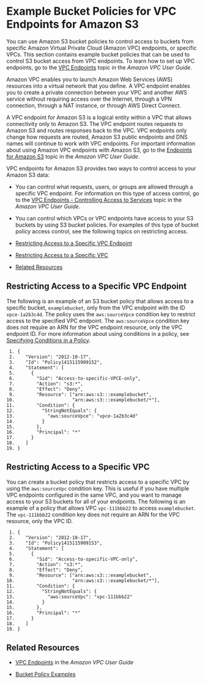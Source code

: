 # Example Bucket Policies for VPC Endpoints for Amazon S3<a name="example-bucket-policies-vpc-endpoint"></a>

You can use Amazon S3 bucket policies to control access to buckets from specific Amazon Virtual Private Cloud \(Amazon VPC\) endpoints, or specific VPCs\. This section contains example bucket policies that can be used to control S3 bucket access from VPC endpoints\. To learn how to set up VPC endpoints, go to the [VPC Endpoints](http://docs.aws.amazon.com/AmazonVPC/latest/UserGuide/vpc-endpoints.html) topic in the *Amazon VPC User Guide*\. 

Amazon VPC enables you to launch Amazon Web Services \(AWS\) resources into a virtual network that you define\. A VPC endpoint enables you to create a private connection between your VPC and another AWS service without requiring access over the Internet, through a VPN connection, through a NAT instance, or through AWS Direct Connect\. 

A VPC endpoint for Amazon S3 is a logical entity within a VPC that allows connectivity only to Amazon S3\. The VPC endpoint routes requests to Amazon S3 and routes responses back to the VPC\. VPC endpoints only change how requests are routed, Amazon S3 public endpoints and DNS names will continue to work with VPC endpoints\. For important information about using Amazon VPC endpoints with Amazon S3, go to the [Endpoints for Amazon S3](http://docs.aws.amazon.com/AmazonVPC/latest/UserGuide/vpc-endpoints.html#vpc-endpoints-s3) topic in the *Amazon VPC User Guide*\. 

VPC endpoints for Amazon S3 provides two ways to control access to your Amazon S3 data: 

+ You can control what requests, users, or groups are allowed through a specific VPC endpoint\. For information on this type of access control, go to the [VPC Endpoints \- Controlling Access to Services](http://docs.aws.amazon.com/AmazonVPC/latest/UserGuide/vpc-endpoints.html#vpc-endpoints-access) topic in the *Amazon VPC User Guide*\.

+ You can control which VPCs or VPC endpoints have access to your S3 buckets by using S3 bucket policies\. For examples of this type of bucket policy access control, see the following topics on restricting access\.


+ [Restricting Access to a Specific VPC Endpoint](#example-bucket-policies-restrict-accesss-vpc-endpoint)
+ [Restricting Access to a Specific VPC](#example-bucket-policies-restrict-access-vpc)
+ [Related Resources](#example-bucket-policies-restrict-access-vpc-related-resources)

## Restricting Access to a Specific VPC Endpoint<a name="example-bucket-policies-restrict-accesss-vpc-endpoint"></a>

The following is an example of an S3 bucket policy that allows access to a specific bucket, `examplebucket`, only from the VPC endpoint with the ID `vpce-1a2b3c4d`\. The policy uses the `aws:sourceVpce` condition key to restrict access to the specified VPC endpoint\. The `aws:sourceVpce` condition key does not require an ARN for the VPC endpoint resource, only the VPC endpoint ID\. For more information about using conditions in a policy, see [Specifying Conditions in a Policy](amazon-s3-policy-keys.md)\.

```
 1. {
 2.    "Version": "2012-10-17",
 3.    "Id": "Policy1415115909152",
 4.    "Statement": [
 5.      {
 6.        "Sid": "Access-to-specific-VPCE-only",
 7.        "Action": "s3:*",
 8.        "Effect": "Deny",
 9.        "Resource": ["arn:aws:s3:::examplebucket",
10.                     "arn:aws:s3:::examplebucket/*"],
11.        "Condition": {
12.          "StringNotEquals": {
13.            "aws:sourceVpce": "vpce-1a2b3c4d"
14.          }
15.        },
16.        "Principal": "*"
17.      }
18.    ]
19. }
```

## Restricting Access to a Specific VPC<a name="example-bucket-policies-restrict-access-vpc"></a>

You can create a bucket policy that restricts access to a specific VPC by using the `aws:sourceVpc` condition key\. This is useful if you have multiple VPC endpoints configured in the same VPC, and you want to manage access to your S3 buckets for all of your endpoints\. The following is an example of a policy that allows VPC `vpc-111bbb22` to access `examplebucket`\. The `vpc-111bbb22` condition key does not require an ARN for the VPC resource, only the VPC ID\.

```
 1. {
 2.    "Version": "2012-10-17",
 3.    "Id": "Policy1415115909153",
 4.    "Statement": [
 5.      {
 6.        "Sid": "Access-to-specific-VPC-only",
 7.        "Action": "s3:*",
 8.        "Effect": "Deny",
 9.        "Resource": ["arn:aws:s3:::examplebucket",
10.                     "arn:aws:s3:::examplebucket/*"],
11.        "Condition": {
12.          "StringNotEquals": {
13.            "aws:sourceVpc": "vpc-111bbb22"
14.          }
15.        },
16.        "Principal": "*"
17.      }
18.    ]
19. }
```

## Related Resources<a name="example-bucket-policies-restrict-access-vpc-related-resources"></a>

+ [VPC Endpoints](http://docs.aws.amazon.com/AmazonVPC/latest/UserGuide/vpc-endpoints.html) in the *Amazon VPC User Guide*

+ [Bucket Policy Examples](example-bucket-policies.md)